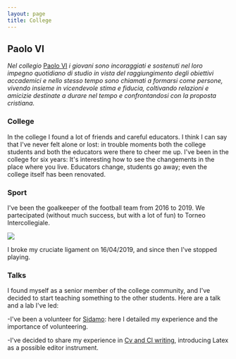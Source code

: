 ```yaml
---
layout: page
title: College
---
```


## Paolo VI

*Nel collegio* [Paolo VI](http://www.collegiopaolosesto.it/)  *i giovani sono incoraggiati e sostenuti nel loro impegno quotidiano di studio in vista del raggiungimento degli obiettivi accademici e nello stesso tempo sono chiamati a formarsi come persone, vivendo insieme in vicendevole stima e fiducia, coltivando relazioni e amicizie destinate a durare nel tempo e confrontandosi con la proposta cristiana.*


### College

In the college I found a lot of friends and careful educators. I think I can say that I've never felt alone or lost: in trouble moments both the college students and both the educators were there to cheer me up.
I've been in the college for six years: It's interesting how to see the changements in the place where you live. Educators change, students go away; even the college itself has been renovated. 


### Sport 

I've been the goalkeeper of the football team from 2016 to 2019. We partecipated (without much success, but with a lot of fun) to Torneo Intercollegiale.

![](https://alberto1artoni.github.io/assets/img/Portiere.jpg)

I broke my cruciate ligament on 16/04/2019, and since then I've stopped playing.

### Talks
I found myself as a senior member of the college community, and I've decided to start teaching something to the other students.
Here are a talk and a lab I've led:

-I've been a volunteer for [Sidamo](https://alberto1artoni.github.io/assets/pdf/SidamoTalk.pdf): here I detailed my experience and the importance of volunteering.

-I've decided to share my experience in [Cv and Cl writing](https://alberto1artoni.github.io/assets/pdf/Cv_Presentazione.pdf), introducing Latex as a possible editor instrument.


